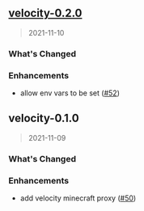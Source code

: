 
<a name="velocity-0.2.0"></a>
## [velocity-0.2.0](https://github.com/moopholo/helm-charts/compare/velocity-0.1.0...velocity-0.2.0)

> 2021-11-10


### What's Changed
### Enhancements

- allow env vars to be set ([#52](https://github.com/moopholo/helm-charts/issues/52))


<a name="velocity-0.1.0"></a>
## velocity-0.1.0

> 2021-11-09


### What's Changed
### Enhancements

- add velocity minecraft proxy ([#50](https://github.com/moopholo/helm-charts/issues/50))

